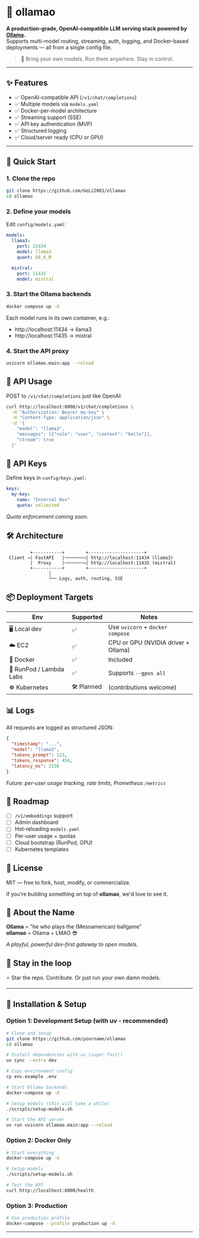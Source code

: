 # 🦙 ollamao

**A production-grade, OpenAI-compatible LLM serving stack powered by [Ollama](https://ollama.com/).**  
Supports multi-model routing, streaming, auth, logging, and Docker-based deployments — all from a single config file.

> 🧠 Bring your own models. Run them anywhere. Stay in control.

---

## ✨ Features

- ✅ OpenAI-compatible API (`/v1/chat/completions`)
- ✅ Multiple models via `models.yaml`
- ✅ Docker-per-model architecture
- ✅ Streaming support (SSE)
- ✅ API key authentication (MVP)
- ✅ Structured logging
- ✅ Cloud/server ready (CPU or GPU)

---

## 🚀 Quick Start

### 1. Clone the repo

```bash
git clone https://github.com/GeLi2001/ollamao
cd ollamao
```

### 2. Define your models

Edit `config/models.yaml`:

```yaml
models:
  llama3:
    port: 11434
    model: llama3
    quant: Q4_K_M

  mistral:
    port: 11435
    model: mistral
```

### 3. Start the Ollama backends

```bash
docker compose up -d
```

Each model runs in its own container, e.g.:
- http://localhost:11434 → llama3
- http://localhost:11435 → mistral

### 4. Start the API proxy

```bash
uvicorn ollamao.main:app --reload
```

## 🧪 API Usage

POST to `/v1/chat/completions` just like OpenAI:

```bash
curl http://localhost:8000/v1/chat/completions \
  -H "Authorization: Bearer my-key" \
  -H "Content-Type: application/json" \
  -d '{
    "model": "llama3",
    "messages": [{"role": "user", "content": "hello"}],
    "stream": true
  }'
```

## 🔐 API Keys

Define keys in `config/keys.yaml`:

```yaml
keys:
  my-key:
    name: "Internal Dev"
    quota: unlimited
```

*Quota enforcement coming soon.*

## 🛠️ Architecture

```
         +-----------+        +---------------------+
 Client →| FastAPI   |───────→| http://localhost:11434 (llama3)
         |  Proxy    |───────→| http://localhost:11435 (mistral)
         +-----------+        +---------------------+
                |
                └── Logs, auth, routing, SSE
```

## 📦 Deployment Targets

| Env | Supported | Notes |
|-----|-----------|-------|
| 🖥️ Local dev | ✅ | Use `uvicorn` + `docker compose` |
| ☁️ EC2 | ✅ | CPU or GPU (NVIDIA driver + Ollama) |
| 🐳 Docker | ✅ | Included |
| 🔁 RunPod / Lambda Labs | ✅ | Supports `--gpus all` |
| ☸️ Kubernetes | 🛠️ Planned | (contributions welcome) |

## 📊 Logs

All requests are logged as structured JSON:

```json
{
  "timestamp": "...",
  "model": "llama3",
  "tokens_prompt": 123,
  "tokens_response": 456,
  "latency_ms": 2150
}
```

*Future: per-user usage tracking, rate limits, Prometheus `/metrics`*

## 🧩 Roadmap

- [ ] `/v1/embeddings` support
- [ ] Admin dashboard
- [ ] Hot-reloading `models.yaml`
- [ ] Per-user usage + quotas
- [ ] Cloud bootstrap (RunPod, GPU)
- [ ] Kubernetes templates

## 📜 License

MIT — free to fork, host, modify, or commercialize.

If you're building something on top of **ollamao**, we'd love to see it.

## 🧠 About the Name

**Ollama** = "he who plays the (Mesoamerican) ballgame"  
**ollamao** = Ollama + LMAO 😎

*A playful, powerful dev-first gateway to open models.*

## 💌 Stay in the loop

⭐ Star the repo. Contribute. Or just run your own damn models.

---

## 🚀 Installation & Setup

### Option 1: Development Setup (with uv - recommended)

```bash
# Clone and setup
git clone https://github.com/yourname/ollamao
cd ollamao

# Install dependencies with uv (super fast!)
uv sync --extra dev

# Copy environment config
cp env.example .env

# Start Ollama backends
docker-compose up -d

# Setup models (this will take a while)
./scripts/setup-models.sh

# Start the API server
uv run uvicorn ollamao.main:app --reload
```

### Option 2: Docker Only

```bash
# Start everything
docker-compose up -d

# Setup models
./scripts/setup-models.sh

# Test the API
curl http://localhost:8000/health
```

### Option 3: Production

```bash
# Use production profile
docker-compose --profile production up -d
```

---
